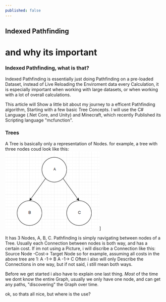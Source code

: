 ```yaml
---
published: false
---
```

## Indexed Pathfinding
# and why its important

### Indexed Pathfinding, what is that?
Indexed Pathfinding is essentially just doing Pathfinding on a pre-loaded Dataset, instead of Live Reloading the Enviroment data every Calculation, it is especially important when working with large datasets, or when working with a lot of overall calculations.

This article will Show a little bit about my journey to a efficent Pathfinding algorithm,
Starting with a few basic Tree Concepts.
I will use the C# Language (.Net Core, and Unity) and Minecraft, which recently Published its Scripting language "mcfunction".

### Trees
A Tree is basically only a representation of Nodes.
for example, a tree with three nodes coud look like this:
![3NodeTree](/assets/3-Node-Tree.PNG)]

It has 3 Nodes, A, B, C.
Pathfinding is simply navigating between nodes of a Tree.
Usually each Connection between nodes is both way, and has a certain cost.
If im not using a Picture, i will discribe a Connection like this:
Source Node -Cost-> Target Node
so for example, assuming all costs in the above tree are 1:
A -1-> B
A -1-> C
Often i also will only Describe the Connections in one way, but if not said, i still mean both ways.

Before we get started i also have to explain one last thing.
*Most* of the time we dont know the entire Graph, usually we only have one node, and can get any paths, "discovering" the Graph over time.

ok, so thats all nice, but where is the use?
